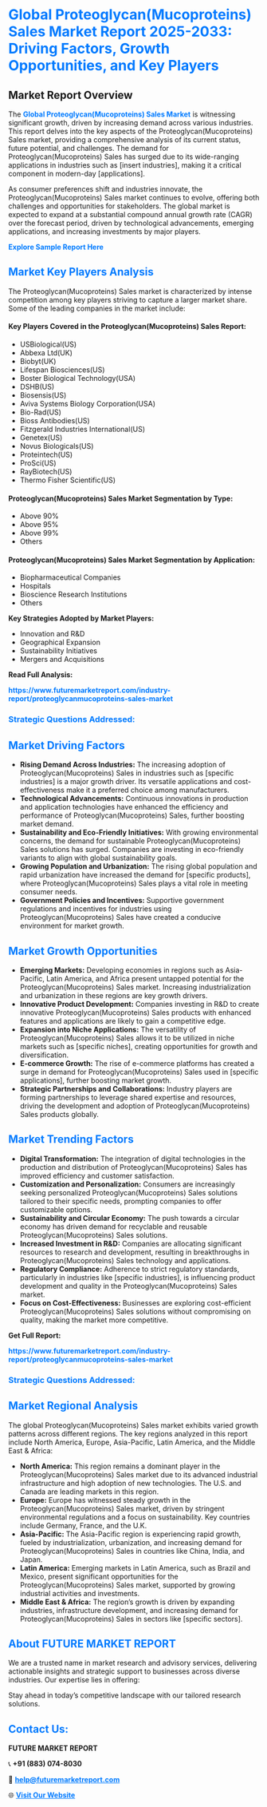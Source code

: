 <h1 style="color: #007BFF;">Global Proteoglycan(Mucoproteins) Sales Market Report 2025-2033: Driving Factors, Growth Opportunities, and Key Players</h1>

<section id="overview">
<h2>Market Report Overview</h2>
<p>The <a href="https://www.futuremarketreport.com/industry-report/proteoglycanmucoproteins-sales-market" style="color: #007BFF; text-decoration: none;"><strong>Global Proteoglycan(Mucoproteins) Sales Market</strong></a> is witnessing significant growth, driven by increasing demand across various industries. This report delves into the key aspects of the Proteoglycan(Mucoproteins) Sales market, providing a comprehensive analysis of its current status, future potential, and challenges. The demand for Proteoglycan(Mucoproteins) Sales has surged due to its wide-ranging applications in industries such as [insert industries], making it a critical component in modern-day [applications].</p>
<p>As consumer preferences shift and industries innovate, the Proteoglycan(Mucoproteins) Sales market continues to evolve, offering both challenges and opportunities for stakeholders. The global market is expected to expand at a substantial compound annual growth rate (CAGR) over the forecast period, driven by technological advancements, emerging applications, and increasing investments by major players.</p>
</section>

<section id="overview">
<p><a href="https://www.futuremarketreport.com/request-sample/reportId=109442" style="color: #007BFF; text-decoration: none;"><strong>Explore Sample Report Here</strong></a></p>
</section>

<section id="key-players">
<h2 style="color: #007BFF;">Market Key Players Analysis</h2>
<p>The Proteoglycan(Mucoproteins) Sales market is characterized by intense competition among key players striving to capture a larger market share. Some of the leading companies in the market include:</p>
<h4>Key Players Covered in the Proteoglycan(Mucoproteins) Sales Report:</h4>
<ul><li>USBiological(US)</li><li>Abbexa Ltd(UK)</li><li>Biobyt(UK)</li><li>Lifespan Biosciences(US)</li><li>Boster Biological Technology(USA)</li><li>DSHB(US)</li><li>Biosensis(US)</li><li>Aviva Systems Biology Corporation(USA)</li><li>Bio-Rad(US)</li><li>Bioss Antibodies(US)</li><li>Fitzgerald Industries International(US)</li><li>Genetex(US)</li><li>Novus Biologicals(US)</li><li>Proteintech(US)</li><li>ProSci(US)</li><li>RayBiotech(US)</li><li>Thermo Fisher Scientific(US)</li></ul>
<h4>Proteoglycan(Mucoproteins) Sales Market Segmentation by Type:</h4>
<ul><li>Above 90%</li><li>Above 95%</li><li>Above 99%</li><li>Others</li></ul>

<h4>Proteoglycan(Mucoproteins) Sales Market Segmentation by Application:</h4>
<ul><li>Biopharmaceutical Companies</li><li>Hospitals</li><li>Bioscience Research Institutions</li><li>Others</li></ul>
<p><strong>Key Strategies Adopted by Market Players:</strong></p>
<ul>
<li>Innovation and R&D</li>
<li>Geographical Expansion</li>
<li>Sustainability Initiatives</li>
<li>Mergers and Acquisitions</li>
</ul>
</section>

<section>
<p><strong>Read Full Analysis: </strong></p><a href="https://www.futuremarketreport.com/industry-report/proteoglycanmucoproteins-sales-market" style="color: #007BFF; text-decoration: none;"><strong>https://www.futuremarketreport.com/industry-report/proteoglycanmucoproteins-sales-market</strong></a>
<h3 style="color: #007BFF;">Strategic Questions Addressed:</h3>
</section>

<section id="driving-factors">
<h2 style="color: #007BFF;">Market Driving Factors</h2>
<ul>
<li><strong>Rising Demand Across Industries:</strong> The increasing adoption of Proteoglycan(Mucoproteins) Sales in industries such as [specific industries] is a major growth driver. Its versatile applications and cost-effectiveness make it a preferred choice among manufacturers.</li>
<li><strong>Technological Advancements:</strong> Continuous innovations in production and application technologies have enhanced the efficiency and performance of Proteoglycan(Mucoproteins) Sales, further boosting market demand.</li>
<li><strong>Sustainability and Eco-Friendly Initiatives:</strong> With growing environmental concerns, the demand for sustainable Proteoglycan(Mucoproteins) Sales solutions has surged. Companies are investing in eco-friendly variants to align with global sustainability goals.</li>
<li><strong>Growing Population and Urbanization:</strong> The rising global population and rapid urbanization have increased the demand for [specific products], where Proteoglycan(Mucoproteins) Sales plays a vital role in meeting consumer needs.</li>
<li><strong>Government Policies and Incentives:</strong> Supportive government regulations and incentives for industries using Proteoglycan(Mucoproteins) Sales have created a conducive environment for market growth.</li>
</ul>
</section>

<section id="growth-opportunities">
<h2 style="color: #007BFF;">Market Growth Opportunities</h2>
<ul>
<li><strong>Emerging Markets:</strong> Developing economies in regions such as Asia-Pacific, Latin America, and Africa present untapped potential for the Proteoglycan(Mucoproteins) Sales market. Increasing industrialization and urbanization in these regions are key growth drivers.</li>
<li><strong>Innovative Product Development:</strong> Companies investing in R&D to create innovative Proteoglycan(Mucoproteins) Sales products with enhanced features and applications are likely to gain a competitive edge.</li>
<li><strong>Expansion into Niche Applications:</strong> The versatility of Proteoglycan(Mucoproteins) Sales allows it to be utilized in niche markets such as [specific niches], creating opportunities for growth and diversification.</li>
<li><strong>E-commerce Growth:</strong> The rise of e-commerce platforms has created a surge in demand for Proteoglycan(Mucoproteins) Sales used in [specific applications], further boosting market growth.</li>
<li><strong>Strategic Partnerships and Collaborations:</strong> Industry players are forming partnerships to leverage shared expertise and resources, driving the development and adoption of Proteoglycan(Mucoproteins) Sales products globally.</li>
</ul>
</section>

<section id="trending-factors">
<h2 style="color: #007BFF;">Market Trending Factors</h2>
<ul>
<li><strong>Digital Transformation:</strong> The integration of digital technologies in the production and distribution of Proteoglycan(Mucoproteins) Sales has improved efficiency and customer satisfaction.</li>
<li><strong>Customization and Personalization:</strong> Consumers are increasingly seeking personalized Proteoglycan(Mucoproteins) Sales solutions tailored to their specific needs, prompting companies to offer customizable options.</li>
<li><strong>Sustainability and Circular Economy:</strong> The push towards a circular economy has driven demand for recyclable and reusable Proteoglycan(Mucoproteins) Sales solutions.</li>
<li><strong>Increased Investment in R&D:</strong> Companies are allocating significant resources to research and development, resulting in breakthroughs in Proteoglycan(Mucoproteins) Sales technology and applications.</li>
<li><strong>Regulatory Compliance:</strong> Adherence to strict regulatory standards, particularly in industries like [specific industries], is influencing product development and quality in the Proteoglycan(Mucoproteins) Sales market.</li>
<li><strong>Focus on Cost-Effectiveness:</strong> Businesses are exploring cost-efficient Proteoglycan(Mucoproteins) Sales solutions without compromising on quality, making the market more competitive.</li>
</ul>
</section>

<section>
<p><strong>Get Full Report: </strong></p><a href="https://www.futuremarketreport.com/industry-report/proteoglycanmucoproteins-sales-market" style="color: #007BFF; text-decoration: none;"><strong>https://www.futuremarketreport.com/industry-report/proteoglycanmucoproteins-sales-market</strong></a>
<h3 style="color: #007BFF;">Strategic Questions Addressed:</h3>
</section>


<section id="regional-analysis">
<h2 style="color: #007BFF;">Market Regional Analysis</h2>
<p>The global Proteoglycan(Mucoproteins) Sales market exhibits varied growth patterns across different regions. The key regions analyzed in this report include North America, Europe, Asia-Pacific, Latin America, and the Middle East & Africa:</p>
<ul>
<li><strong>North America:</strong> This region remains a dominant player in the Proteoglycan(Mucoproteins) Sales market due to its advanced industrial infrastructure and high adoption of new technologies. The U.S. and Canada are leading markets in this region.</li>
<li><strong>Europe:</strong> Europe has witnessed steady growth in the Proteoglycan(Mucoproteins) Sales market, driven by stringent environmental regulations and a focus on sustainability. Key countries include Germany, France, and the U.K.</li>
<li><strong>Asia-Pacific:</strong> The Asia-Pacific region is experiencing rapid growth, fueled by industrialization, urbanization, and increasing demand for Proteoglycan(Mucoproteins) Sales in countries like China, India, and Japan.</li>
<li><strong>Latin America:</strong> Emerging markets in Latin America, such as Brazil and Mexico, present significant opportunities for the Proteoglycan(Mucoproteins) Sales market, supported by growing industrial activities and investments.</li>
<li><strong>Middle East & Africa:</strong> The region’s growth is driven by expanding industries, infrastructure development, and increasing demand for Proteoglycan(Mucoproteins) Sales in sectors like [specific sectors].</li>
</ul>
</section>

<footer>
<h2 style="color: #007BFF;">About FUTURE MARKET REPORT</h2>
<p>We are a trusted name in market research and advisory services, delivering actionable insights and strategic support to businesses across diverse industries. Our expertise lies in offering:</p>

<p>Stay ahead in today’s competitive landscape with our tailored research solutions.</p>

<h2 style="color: #007BFF;">Contact Us:</h2>
<p><strong>FUTURE MARKET REPORT</strong></p>
<p>📞 <strong>+91 (883) 074-8030</strong></p>
<p>📧 <strong><a href="mailto:help@futuremarketreport.com" style="color: #007BFF;">help@futuremarketreport.com</a></strong></p>
<p>🌐 <strong><a href="https://www.futuremarketreport.com/" style="color: #007BFF;">Visit Our Website</a></strong></p>
</footer>